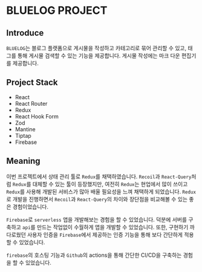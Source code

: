 # BLUELOG PROJECT

## Introduce 

`BLUELOG`는 블로그 플랫폼으로 게시물을 작성하고 카테고리로 묶어 관리할 수 있고, 태그를 통해 게시물 검색할 수 있는 기능을 제공합니다. 게시물 작성에는 마크 다운 편집기를 제공합니다.


## Project Stack
- React
- React Router
- Redux
- React Hook Form
- Zod
- Mantine
- Tiptap
- Firebase

## Meaning
이번 프로젝트에서 상태 관리 툴로 `Redux`를 채택하였습니다. `Recoil`과 `React-Query`처럼 `Redux`를 대체할 수 있는 툴이 등장했지만, 여전히 `Redux`는 현업에서 많이 쓰이고 `Redux`를 사용해 개발된 서비스가 많아 배울 필요성을 느껴 채택하게 되었습니다. `Redux`로 개발을 진행하면서 `Recoil`과 `React-Query`의 차이와 장단점을 비교해볼 수 있는 좋은 경험이었습니다.

`Firebase`로 `serverless` 앱을 개발해보는 경험을 할 수 있었습니다. 덕분에 서버를 구축하고 `api`를 만드는 작업없이 수월하게 앱을 개발할 수 있었습니다. 또한, 구현하기 까다로웠던 사용자 인증을 `Firebase`에서 제공하는 인증 기능을 통해 보다 간단하게 적용할 수 있었습니다. 

`firebase`의 호스팅 기능과 `Github`의 actions을 통해 간단한 CI/CD을 구축하는 경험을 할 수 있었습니다. 